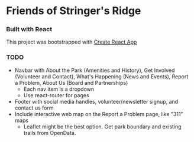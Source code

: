 # Friends of Stringer's Ridge

### Built with React
This project was bootstrapped with [Create React App](https://github.com/facebook/create-react-app)

### TODO
- Navbar with About the Park (Amenities and History), Get Involved (Volunteer and Contact), What's Happening (News and Events), Report a Problem, About Us (Board and Partnerships)
  - Each nav item is a dropdown 
  - Use react-router for pages
- Footer with social media handles, volunteer/newsletter signup, and contact us form 
- Include interactive web map on the Report a Problem page, like "311" maps 
  - Leaflet might be the best option. Get park boundary and existing trails from OpenData.
